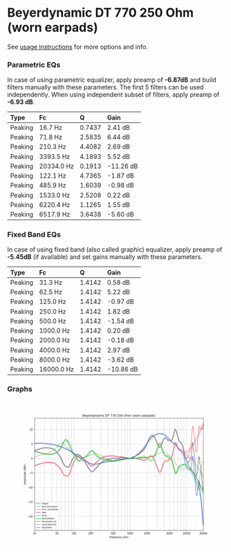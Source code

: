 # Beyerdynamic DT 770 250 Ohm (worn earpads)
See [usage instructions](https://github.com/jaakkopasanen/AutoEq#usage) for more options and info.

### Parametric EQs
In case of using parametric equalizer, apply preamp of **-6.87dB** and build filters manually
with these parameters. The first 5 filters can be used independently.
When using independent subset of filters, apply preamp of **-6.93 dB**.

| Type    | Fc         |      Q | Gain      |
|:--------|:-----------|:-------|:----------|
| Peaking | 16.7 Hz    | 0.7437 | 2.41 dB   |
| Peaking | 71.8 Hz    | 2.5835 | 6.44 dB   |
| Peaking | 210.3 Hz   | 4.4082 | 2.69 dB   |
| Peaking | 3393.5 Hz  | 4.1893 | 5.52 dB   |
| Peaking | 20334.0 Hz | 0.1913 | -11.26 dB |
| Peaking | 122.1 Hz   | 4.7365 | -1.87 dB  |
| Peaking | 485.9 Hz   | 1.6039 | -0.98 dB  |
| Peaking | 1533.0 Hz  | 2.5208 | 0.22 dB   |
| Peaking | 6220.4 Hz  | 1.1265 | 1.55 dB   |
| Peaking | 6517.9 Hz  | 3.6438 | -5.60 dB  |

### Fixed Band EQs
In case of using fixed band (also called graphic) equalizer, apply preamp of **-5.45dB**
(if available) and set gains manually with these parameters.

| Type    | Fc         |      Q | Gain      |
|:--------|:-----------|:-------|:----------|
| Peaking | 31.3 Hz    | 1.4142 | 0.58 dB   |
| Peaking | 62.5 Hz    | 1.4142 | 5.22 dB   |
| Peaking | 125.0 Hz   | 1.4142 | -0.97 dB  |
| Peaking | 250.0 Hz   | 1.4142 | 1.82 dB   |
| Peaking | 500.0 Hz   | 1.4142 | -1.54 dB  |
| Peaking | 1000.0 Hz  | 1.4142 | 0.20 dB   |
| Peaking | 2000.0 Hz  | 1.4142 | -0.18 dB  |
| Peaking | 4000.0 Hz  | 1.4142 | 2.97 dB   |
| Peaking | 8000.0 Hz  | 1.4142 | -3.62 dB  |
| Peaking | 16000.0 Hz | 1.4142 | -10.86 dB |

### Graphs
![](./Beyerdynamic%20DT%20770%20250%20Ohm%20(worn%20earpads).png)